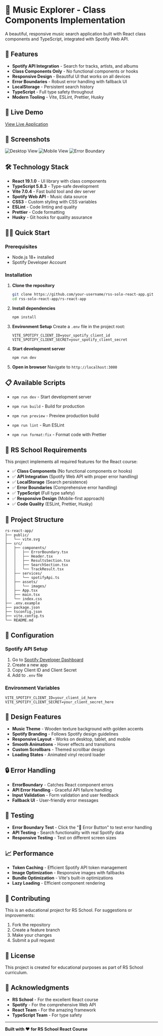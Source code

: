 # 🎵 Music Explorer - Class Components Implementation

A beautiful, responsive music search application built with React class components and TypeScript, integrated with Spotify Web API.

## 🌟 Features

- **Spotify API Integration** - Search for tracks, artists, and albums
- **Class Components Only** - No functional components or hooks
- **Responsive Design** - Beautiful UI that works on all devices
- **Error Boundaries** - Robust error handling with fallback UI
- **LocalStorage** - Persistent search history
- **TypeScript** - Full type safety throughout
- **Modern Tooling** - Vite, ESLint, Prettier, Husky

## 🚀 Live Demo

[View Live Application](https://your-username.github.io/rss-solo-react-app/)

## 📱 Screenshots

![Desktop View](./screenshots/desktop-view.png)
![Mobile View](./screenshots/mobile-view.png)
![Error Boundary](./screenshots/error-boundary.png)

## 🛠️ Technology Stack

- **React 19.1.0** - UI library with class components
- **TypeScript 5.8.3** - Type-safe development
- **Vite 7.0.4** - Fast build tool and dev server
- **Spotify Web API** - Music data source
- **CSS3** - Custom styling with CSS variables
- **ESLint** - Code linting and quality
- **Prettier** - Code formatting
- **Husky** - Git hooks for quality assurance

## 🏃‍♂️ Quick Start

### Prerequisites

- Node.js 18+ installed
- Spotify Developer Account

### Installation

1. **Clone the repository**

   ```bash
   git clone https://github.com/your-username/rss-solo-react-app.git
   cd rss-solo-react-app/rs-react-app
   ```

2. **Install dependencies**

   ```bash
   npm install
   ```

3. **Environment Setup**
   Create a `.env` file in the project root:

   ```env
   VITE_SPOTIFY_CLIENT_ID=your_spotify_client_id
   VITE_SPOTIFY_CLIENT_SECRET=your_spotify_client_secret
   ```

4. **Start development server**

   ```bash
   npm run dev
   ```

5. **Open in browser**
   Navigate to `http://localhost:3000`

## 📋 Available Scripts

- `npm run dev` - Start development server
- `npm run build` - Build for production
- `npm run preview` - Preview production build
- `npm run lint` - Run ESLint

- `npm run format:fix` - Format code with Prettier

## 🎯 RS School Requirements

This project implements all required features for the React course:

- ✅ **Class Components** (No functional components or hooks)
- ✅ **API Integration** (Spotify Web API with proper error handling)
- ✅ **LocalStorage** (Search persistence)
- ✅ **Error Boundaries** (Comprehensive error handling)
- ✅ **TypeScript** (Full type safety)
- ✅ **Responsive Design** (Mobile-first approach)
- ✅ **Code Quality** (ESLint, Prettier, Husky)

## 📁 Project Structure

```
rs-react-app/
├── public/
│   └── vite.svg
├── src/
│   ├── components/
│   │   ├── ErrorBoundary.tsx
│   │   ├── Header.tsx
│   │   ├── ResultsSection.tsx
│   │   ├── SearchSection.tsx
│   │   └── TrackResult.tsx
│   ├── services/
│   │   └── spotifyApi.ts
│   ├── assets/
│   │   └── images/
│   ├── App.tsx
│   ├── main.tsx
│   └── index.css
├── .env.example
├── package.json
├── tsconfig.json
├── vite.config.ts
└── README.md
```

## 🔧 Configuration

### Spotify API Setup

1. Go to [Spotify Developer Dashboard](https://developer.spotify.com/dashboard)
2. Create a new app
3. Copy Client ID and Client Secret
4. Add to `.env` file

### Environment Variables

```env
VITE_SPOTIFY_CLIENT_ID=your_client_id_here
VITE_SPOTIFY_CLIENT_SECRET=your_client_secret_here
```

## 🎨 Design Features

- **Music Theme** - Wooden texture background with golden accents
- **Spotify Branding** - Follows Spotify design guidelines
- **Responsive Layout** - Works on desktop, tablet, and mobile
- **Smooth Animations** - Hover effects and transitions
- **Custom Scrollbars** - Themed scrollbar design
- **Loading States** - Animated vinyl record loader

## 🔒 Error Handling

- **ErrorBoundary** - Catches React component errors
- **API Error Handling** - Graceful API failure handling
- **Input Validation** - Form validation and user feedback
- **Fallback UI** - User-friendly error messages

## 🧪 Testing

- **Error Boundary Test** - Click the "🚨 Error Button" to test error handling
- **API Testing** - Search functionality with real Spotify data
- **Responsive Testing** - Test on different screen sizes

## 📈 Performance

- **Token Caching** - Efficient Spotify API token management
- **Image Optimization** - Responsive images with fallbacks
- **Bundle Optimization** - Vite's built-in optimizations
- **Lazy Loading** - Efficient component rendering

## 🤝 Contributing

This is an educational project for RS School. For suggestions or improvements:

1. Fork the repository
2. Create a feature branch
3. Make your changes
4. Submit a pull request

## 📜 License

This project is created for educational purposes as part of RS School curriculum.

## 🙏 Acknowledgments

- **RS School** - For the excellent React course
- **Spotify** - For the comprehensive Web API
- **React Team** - For the amazing framework
- **TypeScript Team** - For type safety

---

**Built with ❤️ for RS School React Course**

